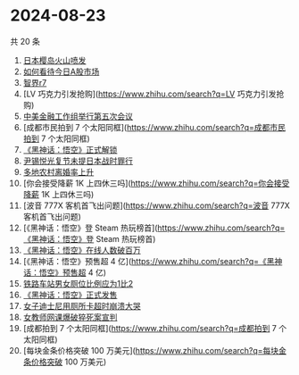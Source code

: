 # 2024-08-23

共 20 条

<!-- BEGIN -->
<!-- 最后更新时间 Fri Aug 23 2024 12:17:11 GMT+0800 (China Standard Time) -->

1. [日本樱岛火山喷发](https://www.zhihu.com/search?q=日本樱岛火山喷发)
1. [如何看待今日A股市场](https://www.zhihu.com/search?q=如何看待今日A股市场)
1. [智界r7](https://www.zhihu.com/search?q=智界r7)
1. [LV 巧克力引发抢购](https://www.zhihu.com/search?q=LV 巧克力引发抢购)
1. [中美金融工作组举行第五次会议](https://www.zhihu.com/search?q=中美金融工作组举行第五次会议)
1. [成都市民拍到 7 个太阳同框](https://www.zhihu.com/search?q=成都市民拍到 7
   个太阳同框)
1. [《黑神话：悟空》正式解锁](https://www.zhihu.com/search?q=《黑神话：悟空》正式解锁)
1. [尹锡悦光复节未提日本战时罪行](https://www.zhihu.com/search?q=尹锡悦光复节未提日本战时罪行)
1. [多地农村离婚率上升](https://www.zhihu.com/search?q=多地农村离婚率上升)
1. [你会接受降薪 1K 上四休三吗](https://www.zhihu.com/search?q=你会接受降薪 1K
   上四休三吗)
1. [波音 777X 客机首飞出问题](https://www.zhihu.com/search?q=波音 777X
   客机首飞出问题)
1. [《黑神话：悟空》登 Steam
   热玩榜首](https://www.zhihu.com/search?q=《黑神话：悟空》登 Steam 热玩榜首)
1. [《黑神话：悟空》在线人数破百万](https://www.zhihu.com/search?q=《黑神话：悟空》在线人数破百万)
1. [《黑神话：悟空》预售超 4
   亿](https://www.zhihu.com/search?q=《黑神话：悟空》预售超 4 亿)
1. [铁路车站男女厕位比例应为1比2](https://www.zhihu.com/search?q=铁路车站男女厕位比例应为1比2)
1. [《黑神话：悟空》正式发售](https://www.zhihu.com/search?q=《黑神话：悟空》正式发售)
1. [女子迪士尼用厕所卡超时崩溃大哭](https://www.zhihu.com/search?q=女子迪士尼用厕所卡超时崩溃大哭)
1. [女教师网课爆破猝死案宣判](https://www.zhihu.com/search?q=女教师网课爆破猝死案宣判)
1. [成都拍到 7 个太阳同框](https://www.zhihu.com/search?q=成都拍到 7 个太阳同框)
1. [每块金条价格突破 100 万美元](https://www.zhihu.com/search?q=每块金条价格突破
   100 万美元)

<!-- END -->
